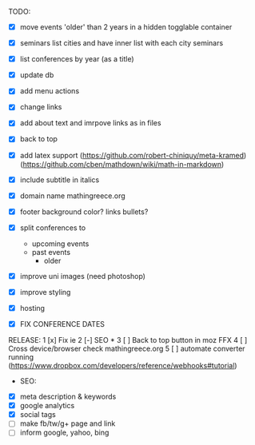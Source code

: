 TODO:

- [x] move events 'older' than 2 years in a hidden togglable container
- [x] seminars
    list cities and have inner list with each city seminars
- [x] list conferences by year (as a title)
- [x] update db
- [x] add menu actions
- [x] change links
- [x] add about text and imrpove links as in files
- [x] back to top
- [x] add latex support (https://github.com/robert-chiniquy/meta-kramed) (https://github.com/cben/mathdown/wiki/math-in-markdown)
- [x] include subtitle in italics
- [x] domain name mathingreece.org
- [x] footer 
    background color?
    links bullets?

- [x] split conferences to 
  - upcoming events
  - past events
    - older

- [x] improve uni images (need photoshop)
- [x] improve styling
- [x] hosting
- [x] FIX CONFERENCE DATES

RELEASE:
1 [x] Fix ie
2 [-] SEO *
3 [ ] Back to top button in moz FFX
4 [ ] Cross device/browser check mathingreece.org
5 [ ] automate converter running (https://www.dropbox.com/developers/reference/webhooks#tutorial)

* SEO:
- [x] meta description & keywords
- [x] google analytics
- [x] social tags
- [ ] make fb/tw/g+ page and link
- [ ] inform google, yahoo, bing
